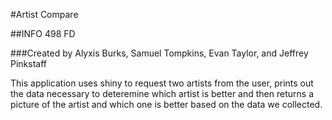 #Artist Compare

##INFO 498 FD

###Created by Alyxis Burks, Samuel Tompkins, Evan Taylor, and Jeffrey Pinkstaff

This application uses shiny to request two artists from the user, prints out the data necessary to deteremine which artist is better and then returns a picture of the artist and which one is better based on the data we collected.
